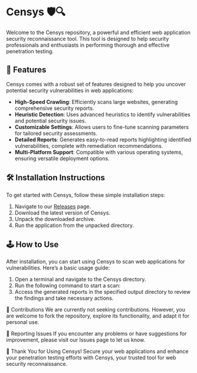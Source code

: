 # Censys 🛡️🔍

Welcome to the Censys repository, a powerful and efficient web application security reconnaissance tool. This tool is designed to help security professionals and enthusiasts in performing thorough and effective penetration testing.

## 🚀 Features

Censys comes with a robust set of features designed to help you uncover potential security vulnerabilities in web applications:

- **High-Speed Crawling**: Efficiently scans large websites, generating comprehensive security reports.
- **Heuristic Detection**: Uses advanced heuristics to identify vulnerabilities and potential security issues.
- **Customizable Settings**: Allows users to fine-tune scanning parameters for tailored security assessments.
- **Detailed Reports**: Generates easy-to-read reports highlighting identified vulnerabilities, complete with remediation recommendations.
- **Multi-Platform Support**: Compatible with various operating systems, ensuring versatile deployment options.

## 🛠️ Installation Instructions

To get started with Censys, follow these simple installation steps:

1. Navigate to our [Releases](../../releases) page.
2. Download the latest version of Censys.
3. Unpack the downloaded archive.
4. Run the application from the unpacked directory.

## 🕹️ How to Use

After installation, you can start using Censys to scan web applications for vulnerabilities. Here’s a basic usage guide:

1. Open a terminal and navigate to the Censys directory.
2. Run the following command to start a scan:
3. Access the generated reports in the specified output directory to review the findings and take necessary actions.

🛑 Contributions
We are currently not seeking contributions. However, you are welcome to fork the repository, explore its functionality, and adapt it for personal use.

🐞 Reporting Issues
If you encounter any problems or have suggestions for improvement, please visit our Issues page to let us know.

🌟 Thank You for Using Censys!
Secure your web applications and enhance your penetration testing efforts with Censys, your trusted tool for web security reconnaissance.
